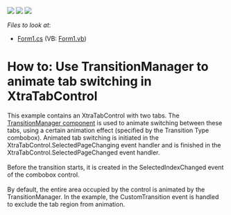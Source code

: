 <!-- default badges list -->
![](https://img.shields.io/endpoint?url=https://codecentral.devexpress.com/api/v1/VersionRange/128622949/14.1.3%2B)
[![](https://img.shields.io/badge/Open_in_DevExpress_Support_Center-FF7200?style=flat-square&logo=DevExpress&logoColor=white)](https://supportcenter.devexpress.com/ticket/details/T114295)
[![](https://img.shields.io/badge/📖_How_to_use_DevExpress_Examples-e9f6fc?style=flat-square)](https://docs.devexpress.com/GeneralInformation/403183)
<!-- default badges end -->
<!-- default file list -->
*Files to look at*:

* [Form1.cs](./CS/TransitionManagerSample/Form1.cs) (VB: [Form1.vb](./VB/TransitionManagerSample/Form1.vb))
<!-- default file list end -->
# How to: Use TransitionManager to animate tab switching in XtraTabControl


This example contains an XtraTabControl with two tabs. The <a href="https://docs.devexpress.com/WindowsForms/DevExpress.Utils.Animation.TransitionManager">TransitionManager component</a> is used to animate switching between these tabs, using a certain animation effect (specified by the Transition Type combobox). Animated tab switching is initiated in the XtraTabControl.SelectedPageChanging event handler and is finished in the XtraTabControl.SelectedPageChanged event handler.<br /><br />Before the transition starts, it is created in the SelectedIndexChanged event of the combobox control. <br /><br />By default, the entire area occupied by the control is animated by the TransitionManager. In the example, the CustomTransition event is handled to exclude the tab region from animation.

<br/>


